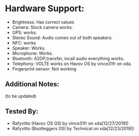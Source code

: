 # Hardware Support:
* Brightness: Has correct values
* Camera: Stock camera works.
* GPS:  works.
* Stereo Sound: Audio comes out of both speakers.
* NFC: works 
* Speaker: Works.
* Microphone: Works.
* Bluetooth: A2DP,transfer, incall audio everything works.
* Telephony: VOLTE works on Havov OS by vince31fr on xda.
* Fingerprint sensor: Not working

## Additional Notes:
(to be updated)

## Tested By:
* Rafyvitto (Havoc OS GSI by vince31fr on xda[12/27/2019])
* Rafyvitto (Bootleggers GSI by Technical on xda[12/23/2019])
